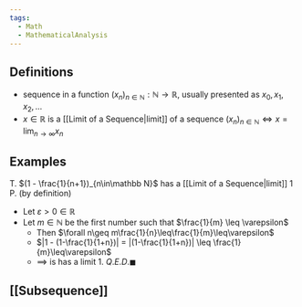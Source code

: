 ```yaml
---
tags:
  - Math
  - MathematicalAnalysis
---
```

## Definitions
- sequence in a function  $(x_n)_{n\in\mathbb N}: \mathbb N \to \mathbb R$, usually presented as $x_0, x_1, x_2, ...$
- $x\in\mathbb R$ is a [[Limit of a Sequence|limit]] of a sequence $(x_n)_{n\in\mathbb N}\iff x = \displaystyle\lim_{n\to\infty} x_n$

## Examples
T. $(1 - \frac{1}{n+1})_{n\in\mathbb N}$ has a [[Limit of a Sequence|limit]] 1
P. (by definition)
- Let $\varepsilon > 0 \in \mathbb R$
- Let $m \in\mathbb N$ be the first number such that $\frac{1}{m} \leq \varepsilon$
	- Then $\forall n\geq m\frac{1}{n}\leq\frac{1}{m}\leq\varepsilon$
	- $|1 - (1-\frac{1}{1+n})| = |(1-\frac{1}{1+n})| \leq \frac{1}{m}\leq\varepsilon$ 
	- $\implies$ is has a limit 1. $Q.E.D. \blacksquare$
## [[Subsequence]] 
